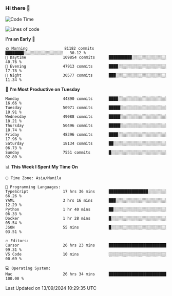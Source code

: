 ### Hi there 👋

<!--START_SECTION:waka-->
![Code Time](http://img.shields.io/badge/Code%20Time-5%2C546%20hrs%2032%20mins-blue)

![Lines of code](https://img.shields.io/badge/From%20Hello%20World%20I%27ve%20Written-119.1%20million%20lines%20of%20code-blue)

**I'm an Early 🐤** 

```text
🌞 Morning                81182 commits       ████████░░░░░░░░░░░░░░░░░   30.12 % 
🌆 Daytime                109854 commits      ██████████░░░░░░░░░░░░░░░   40.76 % 
🌃 Evening                47913 commits       ████░░░░░░░░░░░░░░░░░░░░░   17.78 % 
🌙 Night                  30577 commits       ███░░░░░░░░░░░░░░░░░░░░░░   11.34 % 
```
📅 **I'm Most Productive on Tuesday** 

```text
Monday                   44890 commits       ████░░░░░░░░░░░░░░░░░░░░░   16.66 % 
Tuesday                  50971 commits       █████░░░░░░░░░░░░░░░░░░░░   18.91 % 
Wednesday                49088 commits       █████░░░░░░░░░░░░░░░░░░░░   18.21 % 
Thursday                 50496 commits       █████░░░░░░░░░░░░░░░░░░░░   18.74 % 
Friday                   48396 commits       ████░░░░░░░░░░░░░░░░░░░░░   17.96 % 
Saturday                 18134 commits       ██░░░░░░░░░░░░░░░░░░░░░░░   06.73 % 
Sunday                   7551 commits        █░░░░░░░░░░░░░░░░░░░░░░░░   02.80 % 
```


📊 **This Week I Spent My Time On** 

```text
🕑︎ Time Zone: Asia/Manila

💬 Programming Languages: 
TypeScript               17 hrs 36 mins      █████████████████░░░░░░░░   66.26 % 
YAML                     3 hrs 16 mins       ███░░░░░░░░░░░░░░░░░░░░░░   12.29 % 
Python                   1 hr 40 mins        ██░░░░░░░░░░░░░░░░░░░░░░░   06.33 % 
Docker                   1 hr 28 mins        █░░░░░░░░░░░░░░░░░░░░░░░░   05.54 % 
JSON                     55 mins             █░░░░░░░░░░░░░░░░░░░░░░░░   03.51 % 

🔥 Editors: 
Cursor                   26 hrs 23 mins      █████████████████████████   99.31 % 
VS Code                  10 mins             ░░░░░░░░░░░░░░░░░░░░░░░░░   00.69 % 

💻 Operating System: 
Mac                      26 hrs 34 mins      █████████████████████████   100.00 % 
```


 Last Updated on 13/09/2024 10:29:35 UTC
<!--END_SECTION:waka-->


<!--
**rad182/rad182** is a ✨ _special_ ✨ repository because its `README.md` (this file) appears on your GitHub profile.

Here are some ideas to get you started:

- 🔭 I’m currently working on ...
- 🌱 I’m currently learning ...
- 👯 I’m looking to collaborate on ...
- 🤔 I’m looking for help with ...
- 💬 Ask me about ...
- 📫 How to reach me: ...
- 😄 Pronouns: ...
- ⚡ Fun fact: ...
-->
